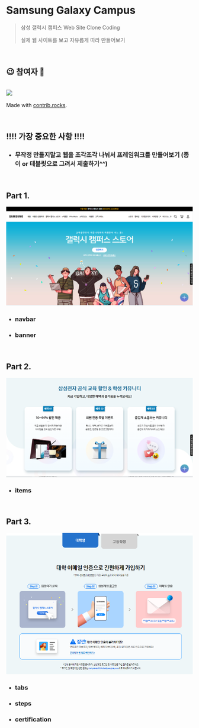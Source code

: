 # Samsung Galaxy Campus

>삼성 갤럭시 캠퍼스 Web Site Clone Coding
>
>실제 웹 사이트를 보고 자유롭게 따라 만들어보기

<br/>

## 😉 참여자 💯

<br/>
<a href="https://github.com/w00ye0l/SamsungGalaxyCampus/graphs/contributors">
  <img src="https://contrib.rocks/image?repo=w00ye0l/SamsungGalaxyCampus" />
</a>

Made with [contrib.rocks](https://contrib.rocks).

<br/>

## !!!! 가장 중요한 사항 !!!!

- ### 무작정 만들지말고 웹을 조각조각 나눠서 프레임워크를 만들어보기 (종이 or 테블릿으로 그려서 제출하기^^)

<br/>

## Part 1.

![image-20220907011835473](README.assets/image-20220907011835473.png)

- ### navbar

- ### banner

<br/>

## Part 2.

![image-20220907011931415](README.assets/image-20220907011931415.png)

- ### items

<br/>

## Part 3.

![image-20220907012205069](README.assets/image-20220907012205069.png)

- ### tabs

- ### steps

- ### certification